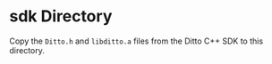 # sdk Directory

Copy the `Ditto.h` and `libditto.a` files from the Ditto C++ SDK to this
directory.


